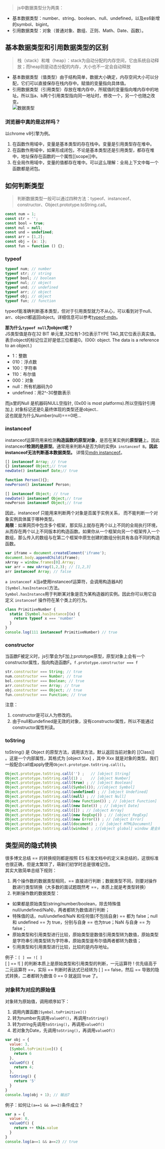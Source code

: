 >js中数据类型分为两类：
- 基本数据类型：number、string、boolean、null、undefined，以及es6新增的symbol、bigint。
- 引用数据类型：对象（普通对象、数组、正则、Math、Date、函数）。
  
## 基本数据类型和引用数据类型的区别  
> 栈（stack）和堆（heap）：stack为自动分配的内存空间，它由系统自动释放；而heap则是动态分配的内存，大小也不一定会自动释放
- 基本数据类型（值类型）由于结构简单，数据大小确定，内存空间大小可以分配，它们可以直接保存在栈内存中。赋值的变量指向具体值。  
- 引用数据类型（引用类型）存放在堆内存中，所赋值的变量指向堆内存中的地址。所以当a、b两个引用类型指向同一地址时，修改一个，另一个也随之改变。  
![数据类型](../images/img_01.png)  

### 浏览器中真的是这样吗？
以chrome v8引擎为例。  
1. 在函数作用域中，变量是基本类型的存在栈中。变量是引用类型存在堆中。
2. 在函数作用域中，如果形成闭包，不论是基本类型还是引用类型，都存在堆中，地址保存在函数的一个属性[[scope]]中。
3. 在全局作用域中，变量的值都存在堆中。可以这么理解：全局上下文中每一个函数都是闭包。

## 如何判断类型
>判断数据类型一般可以通过四种方法：typeof、instanceof、constructor、Object.prototype.toString.call。
```js
const num = 1;
const str = '';
const bool = true;
const nul = null;
const und = undefined;
const arr = [1,2];
const obj = {a: 1};
const fun = function () {};
```  

### typeof
```js
typeof num; // number
typeof str; // string
typeof bool; // boolean
typeof nul; // object
typeof und; // undefined
typeof arr; // object
typeof obj; // object
typeof fun; // function
```
typeof能准确判断基本类型，但对于引用类型就力不从心，可以看到对于null、arr、object都返回object。详细信息可以参考[typeof-mdn](https://developer.mozilla.org/zh-CN/docs/Web/JavaScript/Reference/Operators/typeof)。  

**那为什么`typeof null`为object呢？**  
JS类型值是存在32 BIT 单元里,32位有1-3位表示TYPE TAG,其它位表示真实值。  
表示object的标记位正好是低三位都是0。(000: object. The data is a reference to an object.)  
- 1：整数
- 010：浮点数
- 100：字符串
- 110：布尔值
- 000：对象
- null：所有机器码为0
- undefined：用2^-30整数表示  

而js里的Null 是机器码NULL空指针, (0x00 is most platforms).所以空指针引用 加上 对象标记还是0,最终体现的类型还是object..  
这也就是为什么Number(null)===0吧...

### instanceof  
instanceof运算符用来检测**构造函数的原型对象**，是否在某实例的**原型链**上。因此instanceof**检测的是原型**。通常用来判断A是否为B的实例`A instanceof B`。**因此instanceof无法判断基本数据类型。**
详情见[mdn instanceof](https://developer.mozilla.org/zh-CN/docs/Web/JavaScript/Reference/Operators/instanceof)。
```js
[] instanceof Array; // true
{} instanceof Object;// true
newDate() instanceof Date;// true
 
function Person(){};
newPerson() instanceof Person;
 
[] instanceof Object; // true
newDate() instanceof Object;// true
newPerson instanceof Object;// true
```
因此，instanceof 只能用来判断两个对象是否属于实例关系， 而不能判断一个对象实例具体属于哪种类型。  
**局限**：如果网页中包含多个框架，那实际上就存在两个以上不同的全局执行环境，从而存在两个以上不同版本的构造函数。如果你从一个框架向另一个框架传入一个数组，那么传入的数组与在第二个框架中原生创建的数组分别具有各自不同的构造函数。
```js
var iframe = document.createElement('iframe');
document.body.appendChild(iframe);
xArray = window.frames[0].Array;
var arr = new xArray(1,2,3); // [1,2,3]
arr instanceof Array; // false
```  

`a instanceof A`当a使用instanceof运算符，会调用构造器A的`[Symbol.hasInstance]`方法。  
`Symbol.hasInstance`用于判断某对象是否为某构造器的实例。因此你可以用它自定义 `instanceof` 操作符在某个类上的行为。  

```js
class PrimitiveNumber {
  static [Symbol.hasInstance](x) {
    return typeof x === 'number'
  }
}
console.log(111 instanceof PrimitiveNumber) // true

```
### constructor
当函数F被定义时，js引擎会为F加上prototype原型，原型对象上会有一个constructor属性，指向构造函数F。`f.prototype.constructor === f`
```js
str.constructor === String; // true
num.constructor === Number; // true
bol.constructor === Boolean; // true
arr.constructor === Array; // true
obj.constructor === Object; // true
fun.constructor === Function; // true
```
注意：
1. constructor是可以人为修改的。
2. 由于null和undefined是无效的对象，没有constructor属性，所以不能通过constructor属性判读。

### toString
toString() 是 Object 的原型方法，调用该方法，默认返回当前对象的 [[Class]] 。这是一个内部属性，其格式为 [object Xxx] ，其中 Xxx 就是对象的类型。我们一般配合call或apply使用`Object.prototype.toString.call()`。
```js
Object.prototype.toString.call('') ;   // [object String]
Object.prototype.toString.call(1) ;    // [object Number]
Object.prototype.toString.call(true) ; // [object Boolean]
Object.prototype.toString.call(Symbol()); //[object Symbol]
Object.prototype.toString.call(undefined) ; // [object Undefined]
Object.prototype.toString.call(null) ; // [object Null]
Object.prototype.toString.call(new Function()) ; // [object Function]
Object.prototype.toString.call(new Date()) ; // [object Date]
Object.prototype.toString.call([]) ; // [object Array]
Object.prototype.toString.call(new RegExp()) ; // [object RegExp]
Object.prototype.toString.call(new Error()) ; // [object Error]
Object.prototype.toString.call(document) ; // [object HTMLDocument]
Object.prototype.toString.call(window) ; //[object global] window 是全局对象 global 的引用
```
## 类型间的隐式转换
很多博文总结 == 的转换规则都是按照 ES 标准文档中的定义来总结的，这很标准也很正确，但是太繁琐了，萌新们初学时总是很难记住。  
其实大致简单总结下规则：  
1. 两个操作数的数据类型相同，== 直接进行判断；数据类型不同，则要对操作数进行类型转换（大多数的面试题既然考 ==，本质上就是考类型转换）
2. 判断操作数的数据类型：
-  如果都是原始类型(string/number/boolean，除去特殊值null/undefined/NaN)，两者都转为数值进行判断；
-  特殊值的话，null/undefied/NaN 和任何值(不包括自身) == 都为 false；null 和 undefined == 为 true，分别与自身 == 也为true；NaN 与自身 == 为 false；
-  原始类型和引用类型进行比较，原始类型是数值引用类型转为数值，原始类型是字符串引用类型转为字符串，原始类型是布尔值两者都转为数值；
-  引用类型和引用类型进行比较，比较的是内存地址。

例子：`[ ] == ![ ]`  
[ ] == ![ ] 的判断本质上是原始类型和引用类型的判断，一元运算符 ! 优先级高于二元运算符 ==，实际 == 判断时表达式已经转为 [ ] == false，然后 == 导致的隐式转换，二者都转为数值 0 == 0 就返回 true 了。  

### 对象转为对应的原始值  
对象转为原始值，调用顺序如下：  
1. 调用内置函数`[Symbol.toPrimitive]()`
2. 转为number先调用`valueOf()`，再调用`toString()`
3. 转为string先调用`toString()`，再调用`valueOf()`
4. 若对象为Date，先调用`toString()`，再调用`valueOf()`

```js
var obj = {
  value: 3,
  [Symbol.toPrimitive]() {
    return 6
  },
  valueOf() {
    return 4;
  },
  toString() {
    return '5'
  }  
}
console.log(obj + 1); // 输出7
```

例子：如何让`(a==1 && a==2)`条件成立？  
```js
var a = {
  value: 0,
  valueOf() {
    return ++ this.value
  }
}
console.log(a==1 && a==2) // true
```
